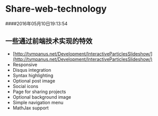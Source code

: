 # Share-web-technology
####2016年05月10日19:13:54

## 一些通过前端技术实现的特效
* [http://tympanus.net/Development/InteractiveParticlesSlideshow/](http://tympanus.net/Development/InteractiveParticlesSlideshow/)
* Responsive
* Disqus integration
* Syntax highlighting
* Optional post image
* Social icons
* Page for sharing projects
* Optional background image
* Simple navigation menu
* MathJax support
